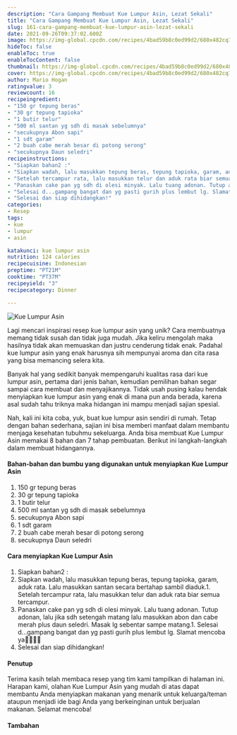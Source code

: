 ```yaml
---
description: "Cara Gampang Membuat Kue Lumpur Asin, Lezat Sekali"
title: "Cara Gampang Membuat Kue Lumpur Asin, Lezat Sekali"
slug: 161-cara-gampang-membuat-kue-lumpur-asin-lezat-sekali
date: 2021-09-26T09:37:02.600Z
image: https://img-global.cpcdn.com/recipes/4bad59b8c0ed99d2/680x482cq70/kue-lumpur-asin-foto-resep-utama.jpg
hideToc: false
enableToc: true
enableTocContent: false
thumbnail: https://img-global.cpcdn.com/recipes/4bad59b8c0ed99d2/680x482cq70/kue-lumpur-asin-foto-resep-utama.jpg
cover: https://img-global.cpcdn.com/recipes/4bad59b8c0ed99d2/680x482cq70/kue-lumpur-asin-foto-resep-utama.jpg
author: Mario Hogan
ratingvalue: 3
reviewcount: 16
recipeingredient:
- "150 gr tepung beras"
- "30 gr tepung tapioka"
- "1 butir telur"
- "500 ml santan yg sdh di masak sebelumnya"
- "secukupnya Abon sapi"
- "1 sdt garam"
- "2 buah cabe merah besar di potong serong"
- "secukupnya Daun seledri"
recipeinstructions:
- "Siapkan bahan2 :"
- "Siapkan wadah, lalu masukkan tepung beras, tepung tapioka, garam, aduk rata. Lalu masukkan santan secara bertahap sambil diaduk."
- "Setelah tercampur rata, lalu masukkan telur dan aduk rata biar semua tercampur."
- "Panaskan cake pan yg sdh di olesi minyak. Lalu tuang adonan. Tutup adonan, lalu jika sdh setengah matang lalu masukkan abon dan cabe merah plus daun seledri. Masak lg sebentar sampe matang."
- "Selesai d...gampang bangat dan yg pasti gurih plus lembut lg. Slamat mencoba ya🙏🤭🤗😁"
- "Selesai dan siap dihidangkan!"
categories:
- Resep
tags:
- kue
- lumpur
- asin

katakunci: kue lumpur asin 
nutrition: 124 calories
recipecuisine: Indonesian
preptime: "PT21M"
cooktime: "PT37M"
recipeyield: "3"
recipecategory: Dinner

---
```



![Kue Lumpur Asin](https://img-global.cpcdn.com/recipes/4bad59b8c0ed99d2/680x482cq70/kue-lumpur-asin-foto-resep-utama.jpg)

Lagi mencari inspirasi resep kue lumpur asin yang unik? Cara membuatnya memang tidak susah dan tidak juga mudah. Jika keliru mengolah maka hasilnya tidak akan memuaskan dan justru cenderung tidak enak. Padahal kue lumpur asin yang enak harusnya sih mempunyai aroma dan cita rasa yang bisa memancing selera kita.


Banyak hal yang sedikit banyak mempengaruhi kualitas rasa dari kue lumpur asin, pertama dari jenis bahan, kemudian pemilihan bahan segar sampai cara membuat dan menyajikannya. Tidak usah pusing kalau hendak menyiapkan kue lumpur asin yang enak di mana pun anda berada, karena asal sudah tahu triknya maka hidangan ini mampu menjadi sajian spesial.


Nah, kali ini kita coba, yuk, buat kue lumpur asin sendiri di rumah. Tetap dengan bahan sederhana, sajian ini bisa memberi manfaat dalam membantu menjaga kesehatan tubuhmu sekeluarga. Anda bisa membuat Kue Lumpur Asin memakai 8 bahan dan 7 tahap pembuatan. Berikut ini langkah-langkah dalam membuat hidangannya.

<!--inarticleads1-->

#### Bahan-bahan dan bumbu yang digunakan untuk menyiapkan Kue Lumpur Asin

1. 150 gr tepung beras
1. 30 gr tepung tapioka
1. 1 butir telur
1. 500 ml santan yg sdh di masak sebelumnya
1. secukupnya Abon sapi
1. 1 sdt garam
1. 2 buah cabe merah besar di potong serong
1. secukupnya Daun seledri

<!--inarticleads2-->

#### Cara menyiapkan Kue Lumpur Asin

1. Siapkan bahan2 :
1. Siapkan wadah, lalu masukkan tepung beras, tepung tapioka, garam, aduk rata. Lalu masukkan santan secara bertahap sambil diaduk.1. Setelah tercampur rata, lalu masukkan telur dan aduk rata biar semua tercampur.
1. Panaskan cake pan yg sdh di olesi minyak. Lalu tuang adonan. Tutup adonan, lalu jika sdh setengah matang lalu masukkan abon dan cabe merah plus daun seledri. Masak lg sebentar sampe matang.1. Selesai d...gampang bangat dan yg pasti gurih plus lembut lg. Slamat mencoba ya🙏🤭🤗😁
1. Selesai dan siap dihidangkan!

#### Penutup

Terima kasih telah membaca resep yang tim kami tampilkan di halaman ini. Harapan kami, olahan Kue Lumpur Asin yang mudah di atas dapat membantu Anda menyiapkan makanan yang menarik untuk keluarga/teman ataupun menjadi ide bagi Anda yang berkeinginan untuk berjualan makanan. Selamat mencoba!

#### Tambahan



